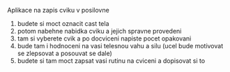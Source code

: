 Aplikace na zapis cviku v posilovne

1. budete si moct oznacit cast tela
2. potom nabehne nabidka cviku a jejich spravne provedeni
3. tam si vyberete cvik a po docviceni napiste pocet opakovani
4. bude tam i hodnoceni na vasi telesnou vahu a silu (ucel bude motivovat se zlepsovat a posouvat se dale)
5. budete si tam moct zapsat vasi rutinu na cviceni a dopisovat si to

